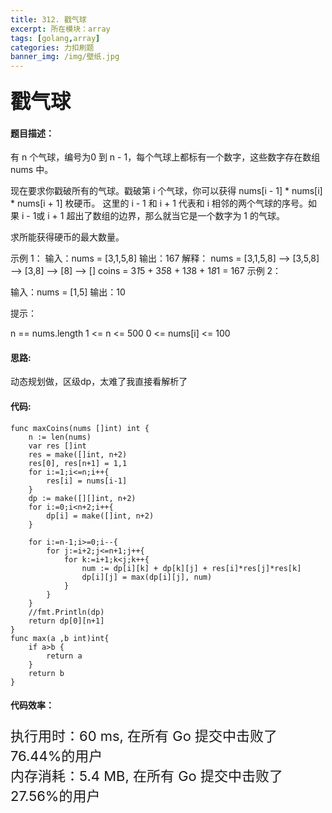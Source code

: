 ```yaml
---
title: 312. 戳气球
excerpt: 所在模块：array
tags: [golang,array]
categories: 力扣刷题
banner_img: /img/壁纸.jpg
---
```


### <font size=6px>戳气球</font>

#### 题目描述：

有 n 个气球，编号为0 到 n - 1，每个气球上都标有一个数字，这些数字存在数组 nums 中。

现在要求你戳破所有的气球。戳破第 i 个气球，你可以获得 nums[i - 1] * nums[i] * nums[i + 1] 枚硬币。 这里的 i - 1 和 i + 1 代表和 i 相邻的两个气球的序号。如果 i - 1或 i + 1 超出了数组的边界，那么就当它是一个数字为 1 的气球。

求所能获得硬币的最大数量。

 

示例 1：
输入：nums = [3,1,5,8]
输出：167
解释：
nums = [3,1,5,8] --> [3,5,8] --> [3,8] --> [8] --> []
coins =  3*1*5    +   3*5*8   +  1*3*8  + 1*8*1 = 167
示例 2：

输入：nums = [1,5]
输出：10


提示：

n == nums.length
1 <= n <= 500
0 <= nums[i] <= 100

#### 思路:

动态规划做，区级dp，太难了我直接看解析了

#### 代码:

```golang
func maxCoins(nums []int) int {
    n := len(nums)
    var res []int
    res = make([]int, n+2)
    res[0], res[n+1] = 1,1
    for i:=1;i<=n;i++{
        res[i] = nums[i-1]
    }
    dp := make([][]int, n+2)
    for i:=0;i<n+2;i++{
        dp[i] = make([]int, n+2)
    }

    for i:=n-1;i>=0;i--{
        for j:=i+2;j<=n+1;j++{
            for k:=i+1;k<j;k++{
                num := dp[i][k] + dp[k][j] + res[i]*res[j]*res[k]
                dp[i][j] = max(dp[i][j], num)
            }
        }
    }
    //fmt.Println(dp)
    return dp[0][n+1]
}
func max(a ,b int)int{
    if a>b {
        return a
    }
    return b
}
```

#### 代码效率：

<p class="note note-primary"; style="font-size:22px">
   执行用时：60 ms, 在所有 Go 提交中击败了76.44%的用户<br>
   内存消耗：5.4 MB, 在所有 Go 提交中击败了27.56%的用户
</p>



